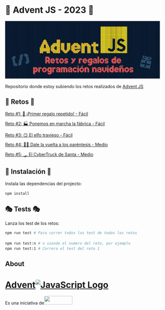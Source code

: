 # 🌟 Advent JS - 2023 🌟 

![Alt text](portada.png)

Repositorio donde estoy subiendo los retos realizados de [Advent JS](https://adventjs.dev/)


## 👾 Retos 👾 

<a href="https://adventjs.dev/es/challenges/2023/1">Reto #1: 🎁 ¡Primer regalo repetido! - Fácil</a>

<a href="https://adventjs.dev/es/challenges/2023/2">Reto #2: 🏭 Ponemos en marcha la fábrica - Fácil</a>

<a href="https://adventjs.dev/es/challenges/2023/3">Reto #3: 😏 El elfo travieso - Fácil</a>

<a href="https://adventjs.dev/es/challenges/2023/4">Reto #4: 😵‍💫 Dale la vuelta a los paréntesis - Medio</a>

<a href="https://adventjs.dev/es/challenges/2023/5">Reto #5: 🛷 El CyberTruck de Santa - Medio</a>

## 🔌 Instalación 🔌

Instala las dependencias del projecto:

`npm install`

## 🎭 Tests 🎭
Lanza los test de los retos:

```bash
npm run test # Para correr todos los test de todos los retos

npm run test:n # n siendo el numero del reto, por ejemplo
npm run test:1 # Correra el test del reto 1
```

## About

<div class="flex flex-col items-center"><a id="" class="relative block transition-all transform scale-105 hover:contrast-150" href="/es"><h1 class="flex items-center justify-center text-xl text-yellow-300 font-sweater">Advent<img width="60" src="https://adventjs.dev/js-logo.png" alt="JavaScript Logo"></h1></a><div class="flex items-center gap-1 mt-4 mb-10 text-sm">Es una iniciativa de<a class="px-1 bg-white rounded-3xl" href="https://midu.dev" target="_blank" rel="noreferrer"><img src="https://midu.dev/logo.png" width="92" height="28" loading="lazy"></a></div></div>